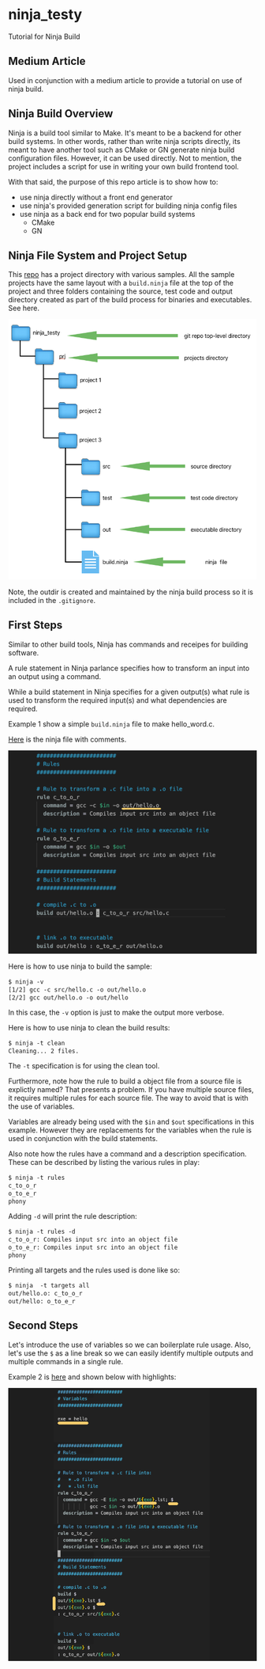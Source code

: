 # ninja_testy
Tutorial for Ninja Build

## Medium Article
Used in conjunction with a medium article to provide a tutorial on use of ninja build.

## Ninja Build Overview

Ninja is a build tool similar to Make.  It's meant to be a backend for other build systems.  In other words,
rather than write ninja scripts directly, its meant to have another tool such as CMake or GN generate
ninja build configuration files.   However, it can be used directly.  Not to mention, the project 
includes a script for use in writing your own build frontend tool.

With that said, the purpose of this repo article is to show how to:

* use ninja directly without a front end generator
* use ninja's provided generation script for building ninja config files
* use ninja as a back end for two popular build systems
	- CMake
	- GN

## Ninja File System and Project Setup

This [repo](https://github.com/netskink/ninja_testy) has a project directory with various
samples.  All the sample projects have the same layout with a `build.ninja` file at the top
of the project and three folders containing the source, test code and output directory created
as part of the build process for binaries and executables.  See here.

![filesystem](./img/filesystem.png)

Note, the outdir is created and maintained by the ninja build process so it is included in the `.gitignore`.

## First Steps

Similar to other build tools, Ninja has commands and receipes for building software.  

A rule statement in Ninja parlance specifies how to transform an input into an output using a command.  

While a build statement in Ninja specifies for a given output(s) what rule is used to transform the required input(s) and what dependencies are required.

Example 1 show a simple `build.ninja` file to make hello_word.c.

[Here](https://github.com/netskink/ninja_testy/blob/main/prj/ex1/build.ninja) is the ninja file with comments.  

![ex1](./img/ex1.png)

Here is how to use ninja to build the sample:

```
$ ninja -v
[1/2] gcc -c src/hello.c -o out/hello.o
[2/2] gcc out/hello.o -o out/hello
```

In this case, the `-v` option is just to make the output more verbose.

Here is how to use ninja to clean the build results:

```
$ ninja -t clean
Cleaning... 2 files.
```

The `-t` specification is for using the clean tool.

Furthermore, note how the rule to build a object file from a source file is explictly named?  That presents a problem.  If you have multiple source files, it requires multiple rules for each source file.  The way to avoid that is with the use of variables.

Variables are already being used with the `$in` and `$out` specifications in this example.  However they are replacements for the variables when the rule is used in conjunction with the build statements.

Also note how the rules have a command and a description specification.  These can be described by listing the various rules in play:

```
$ ninja -t rules
c_to_o_r
o_to_e_r
phony
```

Adding `-d` will print the rule description:

```
$ ninja -t rules -d
c_to_o_r: Compiles input src into an object file
o_to_e_r: Compiles input src into an object file
phony
```

Printing all targets and the rules used is done like so:

```
$ ninja  -t targets all
out/hello.o: c_to_o_r
out/hello: o_to_e_r
```

## Second Steps

Let's introduce the use of variables so we can boilerplate rule usage.  Also, let's use the `$` as a line break so we
can easily identify multiple outputs and multiple commands
in a single rule.

Example 2 is [here](https://github.com/netskink/ninja_testy/blob/main/prj/ex2/build.ninja) and shown below with highlights:


![ex2](./img/ex2.png)
